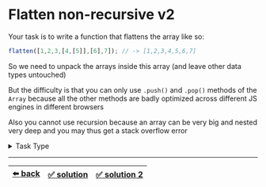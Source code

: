 # Flatten non-recursive v2

Your task is to write a function that flattens the array like so:

```js
flatten([1,2,3,[4,[5]],[6],7]); // -> [1,2,3,4,5,6,7]
```

So we need to unpack the arrays inside this array (and leave other data types untouched)

But the difficulty is that you can only use `.push()` and `.pop()` methods of the `Array` because all the other methods are badly optimized across different JS engines in different browsers

Also you cannot use recursion because an array can be very big and nested very deep and you may thus get a stack overflow error

<details>

<summary>Task Type</summary>

You can achieve the non-recursive solution by using a simple "stack and while loop" technique but at least one way of solving this means pushing elements into the stack in reverse order

__Note:__ the same techique of using a stack or a queue and a while loop was used to perform the depth-first search or breadth-first search of a Binary Tree for example [here](../../corejs-codejam/task/07-yield-tasks.js#L113) or [here](../../corejs-codejam/task/07-yield-tasks.js#L147) (alternatively [here](../../snippets/Data%20Structures/binary-search-tree.js#L222))

</details>

---

| [:arrow_left: back](../task-type.md) | [:white_check_mark: solution](./solution.js) | [:white_check_mark: solution 2](./solution-2.js) |
| :---: | :---: | :---: |
